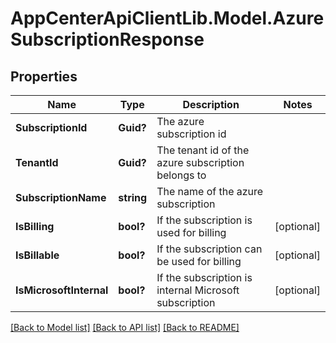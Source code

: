 # AppCenterApiClientLib.Model.AzureSubscriptionResponse
## Properties

Name | Type | Description | Notes
------------ | ------------- | ------------- | -------------
**SubscriptionId** | **Guid?** | The azure subscription id | 
**TenantId** | **Guid?** | The tenant id of the azure subscription belongs to | 
**SubscriptionName** | **string** | The name of the azure subscription | 
**IsBilling** | **bool?** | If the subscription is used for billing | [optional] 
**IsBillable** | **bool?** | If the subscription can be used for billing | [optional] 
**IsMicrosoftInternal** | **bool?** | If the subscription is internal Microsoft subscription | [optional] 

[[Back to Model list]](../README.md#documentation-for-models) [[Back to API list]](../README.md#documentation-for-api-endpoints) [[Back to README]](../README.md)

